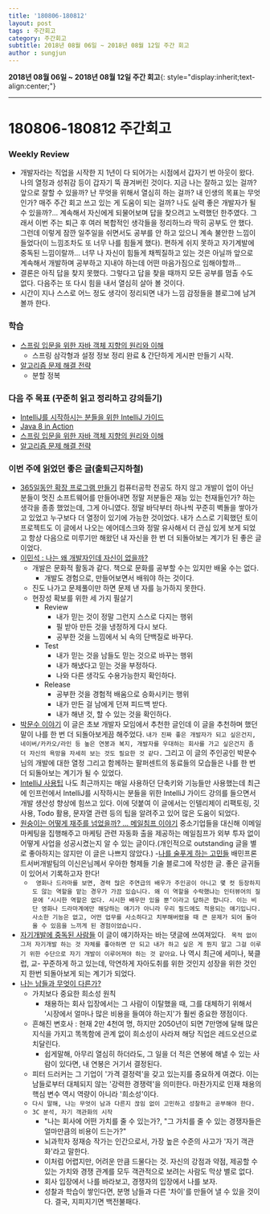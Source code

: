 ```yaml
---
title: '180806-180812'  
layout: post  
tags : 주간회고
category: 주간회고
subtitle: 2018년 08월 06일 ~ 2018년 08월 12일 주간 회고
author : sungjun
---
```


**2018년 08월 06일 ~ 2018년 08월 12일 주간 회고**{: style="display:inherit;text-align:center;"}

---

# 180806-180812 주간회고

### Weekly Review
- 개발자라는 직업을 시작한 지 1년이 다 되어가는 시점에서 갑자기 번 아웃이 왔다. 나의 열정과 성취감 등이 갑자기 뚝 끊겨버린 것이다. 지금 나는 잘하고 있는 걸까? 앞으로 잘할 수 있을까? 난 무엇을 위해서 열심히 하는 걸까? 내 인생의 목표는 무엇인가? 매주 주간 회고 쓰고 있는 게 도움이 되는 걸까? 나도 실력 좋은 개발자가 될 수 있을까?... 계속해서 자신에게 되물어보며 답을 찾으려고 노력했던 한주였다. 그래서 이번 주는 퇴근 후 여러 복합적인 생각들을 정리하느라 딱히 공부도 안 했다. 그런데 이렇게 잠깐 일주일을 쉬면서도 공부를 안 하고 있으니 계속 불안한 느낌이 들었다(이 느낌조차도 또 너무 나를 힘들게 했다). 편하게 쉬지 못하고 자기계발에 중독된 느낌이랄까... 너무 나 자신이 힘들게 채찍질하고 있는 것은 아닐까 앞으로 계속해서 개발하며 공부하고 지내야 하는데 어떤 마음가짐으로 임해야할까...
- 결론은 아직 답을 찾지 못했다. 그렇다고 답을 찾을 때까지 모든 공부를 멈출 수도 없다. 다음주는 또 다시 힘을 내서 열심히 살아 볼 것이다.
- 시간이 지나 스스로 어느 정도 생각이 정리되면 내가 느낌 감정들을 블로그에 남겨 볼까 한다.

### 학습
- [스프링 입문을 위한 자바 객체 지향의 원리와 이해](https://book.naver.com/bookdb/book_detail.nhn?bid=8920762)
    - 스프링 삼각형과 설정 정보 정리 완료 & 간단하게 게시판 만들기 시작.
- [알고리즘 문제 해결 전략](https://book.naver.com/bookdb/book_detail.nhn?bid=7058764) 
    - 분할 정복

### 다음 주 목표 (꾸준히 읽고 정리하고 강의듣기)
- [IntelliJ를 시작하시는 분들을 위한 IntelliJ 가이드](https://www.inflearn.com/course/intellij-guide/) 
- [Java 8 in Action](http://book.naver.com/bookdb/book_detail.nhn?bid=8883567)
- [스프링 입문을 위한 자바 객체 지향의 원리와 이해](https://book.naver.com/bookdb/book_detail.nhn?bid=8920762)
- [알고리즘 문제 해결 전략](https://book.naver.com/bookdb/book_detail.nhn?bid=7058764)

### 이번 주에 읽었던 좋은 글(출퇴근지하철)
- [365일동안 확장 프로그램 만들기](https://brunch.co.kr/@skykamja24/146) 컴퓨터공학 전공도 하지 않고 개발이 업이 아닌 분들이 멋진 소프트웨어를 만들어내면 정말 저분들은 재능 있는 천재들인가? 하는 생각을 종종 했었는데, 그게 아니였다. 정말 바닥부터 하나씩 꾸준히 벽돌을 쌓아가고 있었고 누구보다 더 열정이 있기에 가능한 것이었다. 내가 스스로 기획했던 토이프로젝트도 이 글에서 나오는 에어데스크와 정말 유사해서 더 관심 있게 보게 되었고 항상 다음으로 미루기만 해왔던 내 자신을 한 번 더 되돌아보는 계기가 된 좋은 글이었다.
- [이민석 : 나는 왜 개발자인데 자신이 없을까?](https://okky.kr/article/488928) 
    - 개발은 문화적 활동과 같다. 책으로 문화를 공부할 수는 있지만 배울 수는 없다.
        - 개발도 경험으로, 만들어보면서 배워야 하는 것이다.
    - 진도 나가고 문제풀이만 하면 문제 낸 자를 능가하지 못한다.
    - 현장성 확보를 위한 세 가지 필살기
        - Review
            - 내가 믿는 것이 정말 그런지 스스로 다지는 행위
            - 필 받아 만든 것을 냉정하게 다시 보다.
            - 공부한 것을 느낌에서 뇌 속의 단백질로 바꾸다.
        - Test
            - 내가 믿는 것을 남들도 믿는 것으로 바꾸는 행위
            - 내가 해냈다고 믿는 것을 부정하다.
            - 나와 다른 생각도 수용가능한지 확인하다.
        - Release
            - 공부한 것을 경험적 배움으로 승화시키는 행위
            - 내가 만든 걸 남에게 던져 피드백 받다.
            - 내가 해낸 것, 할 수 있는 것을 확인하다.
- [박문수 이야기](https://brunch.co.kr/@leehosung/12) 이 글은 초보 개발자 모임에서 추천한 글인데 이 글을 추천하며 했던 말이 나를 한 번 더 되돌아보게끔 해주었다. `내가 진짜 좋은 개발자가 되고 싶은건지, 네이버/카카오/라인 등 높은 연봉과 복지, 개발자를 우대하는 회사를 가고 싶은건지 좀 더 자신의 욕망을 자세히 보는 것도 필요한 것 같다.` 그리고 이 글의 주인공인 박문수 님의 개발에 대한 열정 그리고 함께하는 팔퍼센트의 동료들의 모습들은 나를 한 번 더 되돌아보는 계기가 될 수 있었다. 
- [IntelliJ 사용팁](https://www.popit.kr/intellij-%EC%82%AC%EC%9A%A9%ED%8C%81/) 나도 최근까지는 매일 사용하던 단축키와 기능들만 사용했는데 최근에 인프런에서 IntelliJ를 시작하시는 분들을 위한 IntelliJ 가이드 강의를 들으면서 개발 생산성 향상에 힘쓰고 있다. 이에 덧붙여 이 글에서는 인텔리제이 리팩토링, 깃 사용, Todo 활용, 문자열 관련 등의 팁을 알려주고 있어 많은 도움이 되었다. 
- [원숭이는 어떻게 재주를 넘었을까? ... 메일침프 이야기](https://outstanding.kr/mailchimp20180428/) 중소기업들을 대신해 이메일 마케팅을 집행해주고 마케팅 관련 자동화 출을 제공하는 메일침프가 외부 투자 없이 어떻게 사업을 성공시켰는지 알 수 있는 글이다.(개인적으로 outstanding 글을 별로 좋아하지는 않지만 이 글은 나쁘지 않았다.)
-[나를 술푸게 하는 고민들](http://woowabros.github.io/woowabros/2018/08/05/my_worry.html) 배민프론트서버개발팀의 이신은님께서 우아한 형제들 기술 블로그에 작성한 글. 좋은 글귀들이 있어서 기록하고자 한다!
    - ` 영화나 드라마를 보면, 경력 많은 주연급의 배우가 주인공이 아니고 몇 컷 등장하지도 않는 역할을 맡는 경우가 가끔 있습니다. 왜 이 역할을 수락했냐는 인터뷰어의 질문에 ‘시시한 역할은 없다. 시시한 배우만 있을 뿐’이라고 답하곤 합니다. 이는 비단 영화나 드라마계에만 해당하는 얘기가 아니라 우리 필드에도 적용되는 얘기입니다. 사소한 기능은 없고, 어떤 업무를 사소하다고 치부해버렸을 때 큰 문제가 되어 돌아올 수 있음을 느끼게 된 경험이었습니다.`
- [자기개발에 중독된 사람들](https://brunch.co.kr/@edutech/54?f=fp) 이 글이 얘기하자는 바는 댓글에 쓰여져있다. ` 목적 없이 그저 자기개발 하는 것 자체를 좋아하면 안 되고 내가 하고 싶은 게 뭔지 알고 그걸 이루기 위한 수단으로 자기 개발이 이루어져야 하는 것 같아요`. 나 역시 최근에 세미나, 북클럽, 교-  꾸준하게 하고 있는데, 막연하게 자아도취를 위한 것인지 성장을 위한 것인지 한번 되돌아보게 되는 계기가 되었다.
- [나는 남들과 무엇이 다른가?](https://brunch.co.kr/@simmani2013/59?f=fp) 
    - 가치보다 중요한 희소성 원칙
        - 채용하는 회사 입장에서는 그 사람이 이탈했을 때, 그를 대체하기 위해서 '시장에서 얼마나 많은 비용을 들여야 하는지'가 훨씬 중요한 쟁점이다. 
    - 흔해진 변호사 : 현재 2만 4천여 명, 하지만 2050년이 되면 7만명에 달해 많은 지식을 가지고 똑똑함에 관계 없이 희소성이 사라져 해당 직업은 레드오션으로 치달린다.
        - 쉽게말해, 아무리 열심히 하더라도, 그 일을 더 적은 연봉에 해낼 수 있는 사람이 있다면, 내 연봉은 거기서 결정된다.
    - 피터 드러커는 그 기업이 '가격 결정력'을 갖고 있는지를 중요하게 여겼다. 이는 남들로부터 대체되지 않는 '강력한 경쟁력'을 의미한다. 마찬가지로 인재 채용의 핵심 변수 역시 역량이 아니라 '희소성'이다. 
    - `다시 말해, 나는 무엇이 남과 다른지 끊임 없이 고민하고 성찰하고 공부해야 한다.`
    - `3C 분석, 자기 객관화의 시작`
        - "나는 회사에 어떤 가치를 줄 수 있는가?, "그 가치를 줄 수 있는 경쟁자들은 얼마만큼의 비용이 드는가?"
        - 뇌과학자 정재승 작가는 인간으로서, 가장 높은 수준의 사고가 '자기 객관화'라고 말한다.
        - 이처럼 어렵지만, 어려운 만큼 드물다는 것. 자신의 강점과 약점, 제공할 수 있는 가치와 경쟁 관계를 모두 객관적으로 보려는 사람도 막상 별로 없다.
        - 회사 입장에서 나를 바라보고, 경쟁자의 입장에서 나를 보자.
        - 성찰과 학습이 쌓인다면, 분명 남들과 다른 '차이'를 만들어 낼 수 있을 것이다. 결국, 지피지기면 백전불패다.
